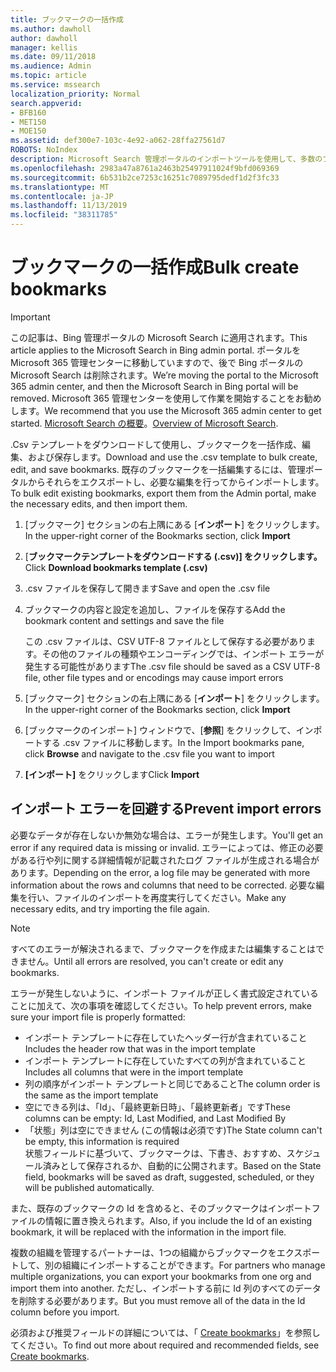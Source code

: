 ```yaml
---
title: ブックマークの一括作成
ms.author: dawholl
author: dawholl
manager: kellis
ms.date: 09/11/2018
ms.audience: Admin
ms.topic: article
ms.service: mssearch
localization_priority: Normal
search.appverid:
- BFB160
- MET150
- MOE150
ms.assetid: def300e7-103c-4e92-a062-28ffa27561d7
ROBOTS: NoIndex
description: Microsoft Search 管理ポータルのインポートツールを使用して、多数のブックマークを一度に作成する
ms.openlocfilehash: 2983a47a8761a2463b25497911024f9bfd069369
ms.sourcegitcommit: 6b531b2ce7253c16251c7089795dedf1d2f3fc33
ms.translationtype: MT
ms.contentlocale: ja-JP
ms.lasthandoff: 11/13/2019
ms.locfileid: "38311785"
---
```

# <a name="bulk-create-bookmarks"></a><span data-ttu-id="31d46-103">ブックマークの一括作成</span><span class="sxs-lookup"><span data-stu-id="31d46-103">Bulk create bookmarks</span></span>

> [!IMPORTANT]
> <span data-ttu-id="31d46-104">この記事は、Bing 管理ポータルの Microsoft Search に適用されます。</span><span class="sxs-lookup"><span data-stu-id="31d46-104">This article applies to the Microsoft Search in Bing admin portal.</span></span> <span data-ttu-id="31d46-105">ポータルを Microsoft 365 管理センターに移動していますので、後で Bing ポータルの Microsoft Search は削除されます。</span><span class="sxs-lookup"><span data-stu-id="31d46-105">We’re moving the portal to the Microsoft 365 admin center, and then the Microsoft Search in Bing portal will be removed.</span></span> <span data-ttu-id="31d46-106">Microsoft 365 管理センターを使用して作業を開始することをお勧めします。</span><span class="sxs-lookup"><span data-stu-id="31d46-106">We recommend that you use the Microsoft 365 admin center to get started.</span></span> <span data-ttu-id="31d46-107">[Microsoft Search の概要](overview-microsoft-search.md)。</span><span class="sxs-lookup"><span data-stu-id="31d46-107">[Overview of Microsoft Search](overview-microsoft-search.md).</span></span>
    
<span data-ttu-id="31d46-108">.Csv テンプレートをダウンロードして使用し、ブックマークを一括作成、編集、および保存します。</span><span class="sxs-lookup"><span data-stu-id="31d46-108">Download and use the .csv template to bulk create, edit, and save bookmarks.</span></span> <span data-ttu-id="31d46-109">既存のブックマークを一括編集するには、管理ポータルからそれらをエクスポートし、必要な編集を行ってからインポートします。</span><span class="sxs-lookup"><span data-stu-id="31d46-109">To bulk edit existing bookmarks, export them from the Admin portal, make the necessary edits, and then import them.</span></span>
  
1. <span data-ttu-id="31d46-110">[ブックマーク] セクションの右上隅にある [**インポート**] をクリックします。</span><span class="sxs-lookup"><span data-stu-id="31d46-110">In the upper-right corner of the Bookmarks section, click **Import**</span></span>
    
2. <span data-ttu-id="31d46-111">[**ブックマークテンプレートをダウンロードする (.csv)] をクリックします。**</span><span class="sxs-lookup"><span data-stu-id="31d46-111">Click **Download bookmarks template (.csv)**</span></span>
    
3. <span data-ttu-id="31d46-112">.csv ファイルを保存して開きます</span><span class="sxs-lookup"><span data-stu-id="31d46-112">Save and open the .csv file</span></span>
    
4. <span data-ttu-id="31d46-113">ブックマークの内容と設定を追加し、ファイルを保存する</span><span class="sxs-lookup"><span data-stu-id="31d46-113">Add the bookmark content and settings and save the file</span></span>

    <span data-ttu-id="31d46-114">この .csv ファイルは、CSV UTF-8 ファイルとして保存する必要があります。その他のファイルの種類やエンコーディングでは、インポート エラーが発生する可能性があります</span><span class="sxs-lookup"><span data-stu-id="31d46-114">The .csv file should be saved as a CSV UTF-8 file, other file types and or encodings may cause import errors</span></span>
    
5. <span data-ttu-id="31d46-115">[ブックマーク] セクションの右上隅にある [**インポート**] をクリックします。</span><span class="sxs-lookup"><span data-stu-id="31d46-115">In the upper-right corner of the Bookmarks section, click **Import**</span></span>
    
6. <span data-ttu-id="31d46-116">[ブックマークのインポート] ウィンドウで、[**参照**] をクリックして、インポートする .csv ファイルに移動します。</span><span class="sxs-lookup"><span data-stu-id="31d46-116">In the Import bookmarks pane, click **Browse** and navigate to the .csv file you want to import</span></span> 
    
7. <span data-ttu-id="31d46-117">**[インポート]** をクリックします</span><span class="sxs-lookup"><span data-stu-id="31d46-117">Click **Import**</span></span>

## <a name="prevent-import-errors"></a><span data-ttu-id="31d46-118">インポート エラーを回避する</span><span class="sxs-lookup"><span data-stu-id="31d46-118">Prevent import errors</span></span>      
<span data-ttu-id="31d46-119">必要なデータが存在しないか無効な場合は、エラーが発生します。</span><span class="sxs-lookup"><span data-stu-id="31d46-119">You'll get an error if any required data is missing or invalid.</span></span> <span data-ttu-id="31d46-120">エラーによっては、修正の必要がある行や列に関する詳細情報が記載されたログ ファイルが生成される場合があります。</span><span class="sxs-lookup"><span data-stu-id="31d46-120">Depending on the error, a log file may be generated with more information about the rows and columns that need to be corrected.</span></span> <span data-ttu-id="31d46-121">必要な編集を行い、ファイルのインポートを再度実行してください。</span><span class="sxs-lookup"><span data-stu-id="31d46-121">Make any necessary edits, and try importing the file again.</span></span>

> [!NOTE]
> <span data-ttu-id="31d46-122">すべてのエラーが解決されるまで、ブックマークを作成または編集することはできません。</span><span class="sxs-lookup"><span data-stu-id="31d46-122">Until all errors are resolved, you can't create or edit any bookmarks.</span></span> 

<span data-ttu-id="31d46-123">エラーが発生しないように、インポート ファイルが正しく書式設定されていることに加えて、次の事項を確認してください。</span><span class="sxs-lookup"><span data-stu-id="31d46-123">To help prevent errors, make sure your import file is properly formatted:</span></span>
- <span data-ttu-id="31d46-124">インポート テンプレートに存在していたヘッダー行が含まれていること</span><span class="sxs-lookup"><span data-stu-id="31d46-124">Includes the header row that was in the import template</span></span>
- <span data-ttu-id="31d46-125">インポート テンプレートに存在していたすべての列が含まれていること</span><span class="sxs-lookup"><span data-stu-id="31d46-125">Includes all columns that were in the import template</span></span>
- <span data-ttu-id="31d46-126">列の順序がインポート テンプレートと同じであること</span><span class="sxs-lookup"><span data-stu-id="31d46-126">The column order is the same as the import template</span></span>
- <span data-ttu-id="31d46-127">空にできる列は、「Id」、「最終更新日時」、「最終更新者」です</span><span class="sxs-lookup"><span data-stu-id="31d46-127">These columns can be empty: Id, Last Modified, and Last Modified By</span></span>
- <span data-ttu-id="31d46-128">「状態」列は空にできません (この情報は必須です)</span><span class="sxs-lookup"><span data-stu-id="31d46-128">The State column can't be empty, this information is required</span></span>  
<span data-ttu-id="31d46-129">状態フィールドに基づいて、ブックマークは、下書き、おすすめ、スケジュール済みとして保存されるか、自動的に公開されます。</span><span class="sxs-lookup"><span data-stu-id="31d46-129">Based on the State field, bookmarks will be saved as draft, suggested, scheduled, or they will be published automatically.</span></span>

<span data-ttu-id="31d46-130">また、既存のブックマークの Id を含めると、そのブックマークはインポートファイルの情報に置き換えられます。</span><span class="sxs-lookup"><span data-stu-id="31d46-130">Also, if you include the Id of an existing bookmark, it will be replaced with the information in the import file.</span></span>

<span data-ttu-id="31d46-131">複数の組織を管理するパートナーは、1つの組織からブックマークをエクスポートして、別の組織にインポートすることができます。</span><span class="sxs-lookup"><span data-stu-id="31d46-131">For partners who manage multiple organizations, you can export your bookmarks from one org and import them into another.</span></span> <span data-ttu-id="31d46-132">ただし、インポートする前に Id 列のすべてのデータを削除する必要があります。</span><span class="sxs-lookup"><span data-stu-id="31d46-132">But you must remove all of the data in the Id column before you import.</span></span>

<span data-ttu-id="31d46-133">必須および推奨フィールドの詳細については、「 [Create bookmarks](create-bookmarks.md)」を参照してください。</span><span class="sxs-lookup"><span data-stu-id="31d46-133">To find out more about required and recommended fields, see [Create bookmarks](create-bookmarks.md).</span></span>
